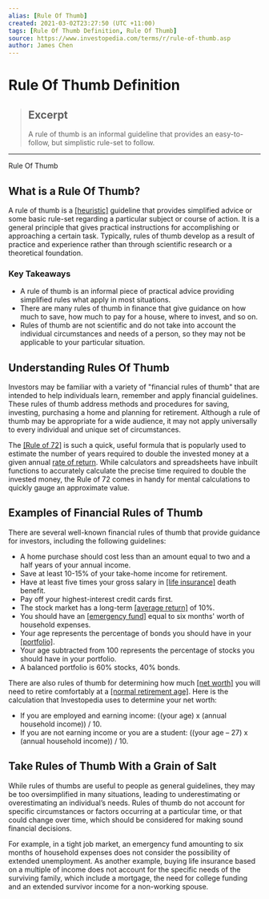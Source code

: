 ```yaml
---
alias: [Rule Of Thumb]
created: 2021-03-02T23:27:50 (UTC +11:00)
tags: [Rule Of Thumb Definition, Rule Of Thumb]
source: https://www.investopedia.com/terms/r/rule-of-thumb.asp
author: James Chen
---
```


# Rule Of Thumb Definition

> ## Excerpt
> A rule of thumb is an informal guideline that provides an easy-to-follow, but simplistic rule-set to follow.

---

Rule Of Thumb
## What is a Rule Of Thumb?

A rule of thumb is a [[heuristic]](https://www.investopedia.com/terms/h/heuristics.asp) guideline that provides simplified advice or some basic rule-set regarding a particular subject or course of action. It is a general principle that gives practical instructions for accomplishing or approaching a certain task. Typically, rules of thumb develop as a result of practice and experience rather than through scientific research or a theoretical foundation.

### Key Takeaways

-   A rule of thumb is an informal piece of practical advice providing simplified rules what apply in most situations.
-   There are many rules of thumb in finance that give guidance on how much to save, how much to pay for a house, where to invest, and so on.
-   Rules of thumb are not scientific and do not take into account the individual circumstances and needs of a person, so they may not be applicable to your particular situation.

## Understanding Rules Of Thumb

Investors may be familiar with a variety of "financial rules of thumb" that are intended to help individuals learn, remember and apply financial guidelines. These rules of thumb address methods and procedures for saving, investing, purchasing a home and planning for retirement. Although a rule of thumb may be appropriate for a wide audience, it may not apply universally to every individual and unique set of circumstances.

The [[Rule of 72]](https://www.investopedia.com/terms/r/ruleof72.asp) is such a quick, useful formula that is popularly used to estimate the number of years required to double the invested money at a given annual [rate of return](https://www.investopedia.com/terms/r/rateofreturn.asp). While calculators and spreadsheets have inbuilt functions to accurately calculate the precise time required to double the invested money, the Rule of 72 comes in handy for mental calculations to quickly gauge an approximate value.

## Examples of Financial Rules of Thumb

There are several well-known financial rules of thumb that provide guidance for investors, including the following guidelines:

-   A home purchase should cost less than an amount equal to two and a half years of your annual income.
-   Save at least 10-15% of your take-home income for retirement.
-   Have at least five times your gross salary in [[life insurance]](https://www.investopedia.com/terms/l/lifeinsurance.asp) death benefit.
-   Pay off your highest-interest credit cards first.
-   The stock market has a long-term [[average return]](https://www.investopedia.com/terms/a/averagereturn.asp) of 10%.
-   You should have an [[emergency fund]](https://www.investopedia.com/terms/e/emergency_fund.asp) equal to six months' worth of household expenses.
-   Your age represents the percentage of bonds you should have in your [[portfolio]](https://www.investopedia.com/terms/p/portfolio.asp).
-   Your age subtracted from 100 represents the percentage of stocks you should have in your portfolio.
-   A balanced portfolio is 60% stocks, 40% bonds.

There are also rules of thumb for determining how much [[net worth]](https://www.investopedia.com/terms/n/networth.asp) you will need to retire comfortably at a [[normal retirement age]](https://www.investopedia.com/terms/n/normal-retirement-age-nra.asp). Here is the calculation that Investopedia uses to determine your net worth:

-   If you are employed and earning income: ((your age) x (annual household income)) / 10.
-   If you are not earning income or you are a student: ((your age – 27) x (annual household income)) / 10.

## Take Rules of Thumb With a Grain of Salt

While rules of thumbs are useful to people as general guidelines, they may be too oversimplified in many situations, leading to underestimating or overestimating an individual’s needs. Rules of thumb do not account for specific circumstances or factors occurring at a particular time, or that could change over time, which should be considered for making sound financial decisions.

For example, in a tight job market, an emergency fund amounting to six months of household expenses does not consider the possibility of extended unemployment. As another example, buying life insurance based on a multiple of income does not account for the specific needs of the surviving family, which include a mortgage, the need for college funding and an extended survivor income for a non-working spouse.
